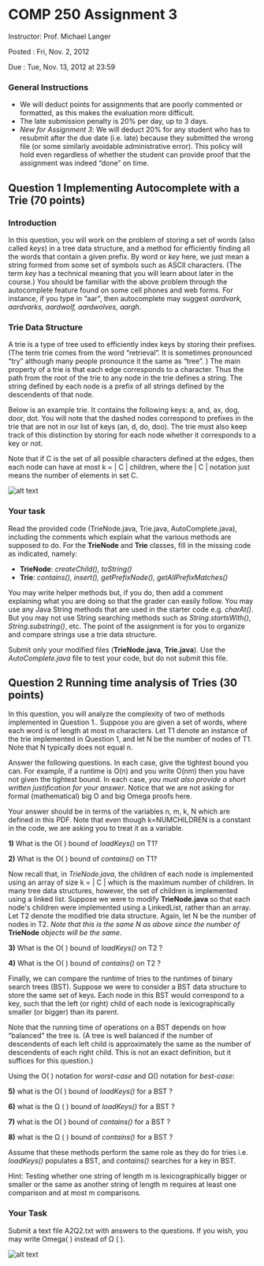# COMP 250 Assignment 3

Instructor: Prof. Michael Langer

Posted	: Fri, Nov. 2, 2012

Due	: Tue, Nov. 13, 2012 at 23:59


### General Instructions

* We will deduct points for assignments that are poorly commented or formatted, as this makes the evaluation more difficult.
* The late submission penalty is 20% per day, up to 3 days.
* *New for Assignment 3*: We will deduct 20% for any student who has to resubmit after the due date (i.e. late) because they submitted the wrong file (or some similarly avoidable administrative error). This policy will hold even regardless of whether the student can provide proof that the assignment was indeed “done” on time.


## Question 1 Implementing Autocomplete with a Trie (70 points)

### Introduction

In this question, you will work on the problem of storing a set of words (also called *keys*) in a tree data structure, and a method for efficiently finding all the words that contain a given prefix. By word or *key* here, we just mean a string formed from some set of symbols such as ASCII characters. (The term *key* has a technical meaning that you will learn about later in the course.) You should be familiar with the above problem through the autocomplete feature found on some cell phones and web forms. For instance, if you type in “aar", then autocomplete may suggest *aardvark, aardvarks, aardwolf, aardwolves, aargh*.


### Trie Data Structure

A trie is a type of tree used to efficiently index keys by storing their prefixes. (The term trie comes from the word “retrieval”. It is sometimes pronounced “try” although many people pronounce it the same as “tree”. ) The main property of a trie is that each edge corresponds to a character. Thus the path from the root of the trie to any node in the trie defines a string. The string defined by each node is a prefix of all strings defined by the descendents of that node.

Below is an example trie. It contains the following keys: a, and, ax, dog, door, dot. You will note that the dashed nodes correspond to prefixes in the trie that are not in our list of keys (an, d, do, doo). The trie must also keep track of this distinction by storing for each node whether it corresponds to a key or not.

Note that if C is the set of all possible characters defined at the edges, then each node can have
at most k = | C | children, where the | C | notation just means the number of elements in set C.

![alt text](http://i.imgur.com/WWLYo.gif "Example of Trie with the words and, ax, dog, door, dot")


### Your task

Read the provided code (TrieNode.java, Trie.java, AutoComplete.java), including the comments which explain what the various methods are supposed to do.
For the **TrieNode** and **Trie** classes, fill in the missing code as indicated, namely:

* **TrieNode**: *createChild(), toString()*
* **Trie**: *contains(), insert(), getPrefixNode(), getAllPrefixMatches()*

You may write helper methods but, if you do, then add a comment explaining what you are doing so that the grader can easily follow. You may use any Java String methods that are used in the starter code e.g. *charAt()*. But you may not use String searching methods such as *String.startsWith()*, *String.substring()*, etc. The point of the assignment is for you to organize and compare strings use a trie data structure.

Submit only your modified files (**TrieNode.java**, **Trie.java**). Use the *AutoComplete.java* file to
test your code, but do not submit this file.


## Question 2 Running time analysis of Tries (30 points)

In this question, you will analyze the complexity of two of methods implemented in Question 1.. Suppose you are given a set of words, where each word is of length at most m characters. Let T1 denote an instance of the trie implemented in Question 1, and let N be the number of nodes of T1. Note that N typically does not equal n.

Answer the following questions. In each case, give the tightest bound you can. For example, if a runtime is O(n) and you write O(nm) then you have not given the tightest bound. In each case, *you must also provide a short written justification for your answer*. Notice that we are not asking for formal (mathematical) big O and big Omega proofs here.

Your answer should be in terms of the variables n, m, k, N which are defined in this PDF. Note that even though k=NUMCHILDREN is a constant in the code, we are asking you to treat it as a variable.

**1)** What is the O( ) bound of *loadKeys()* on T1?

**2)** What is the O( ) bound of *contains()* on T1?

Now recall that, in *TrieNode.java*, the children of each node is implemented using an array of size k = | C | which is the maximum number of children. In many tree data structures, however, the set of children is implemented using a linked list. Suppose we were to modify **TrieNode.java** so that each node's children were implemented using a LinkedList, rather than an array. Let T2 denote the modified trie data structure. Again, let N be the number of nodes in T2. *Note that this is the same N as above since the number of* **TrieNode** *objects will be the same*.

**3)** What is the O( ) bound of *loadKeys()* on T2 ?

**4)** What is the O( ) bound of *contains()* on T2 ?

Finally, we can compare the runtime of tries to the runtimes of binary search trees (BST). Suppose we were to consider a BST data structure to store the same set of keys. Each node in this BST would correspond to a key, such that the left (or right) child of each node is lexicographically smaller (or bigger) than its parent.


Note that the running time of operations on a BST depends on how “balanced" the tree is. (A tree is well balanced if the number of descendents of each left child is approximately the same as the number of descendents of each right child. This is not an exact definition, but it suffices for this question.)

Using the O( ) notation for *worst-case* and Ω() notation for *best-case*:

**5)** what is the O( ) bound of *loadKeys()* for a BST ?

**6)** what is the Ω ( ) bound of *loadKeys()* for a BST ?

**7)** what is the O( ) bound of *contains()* for a BST ?

**8)** what is the Ω ( ) bound of *contains()* for a BST ?

Assume that these methods perform the same role as they do for tries i.e. *loadKeys()* populates
a BST, and *contains()* searches for a key in BST.

Hint: Testing whether one string of length m is lexicographically bigger or smaller or the same
as another string of length m requires at least one comparison and at most m comparisons.


### Your Task

Submit a text file A2Q2.txt with answers to the questions. If you wish, you may write Omega( ) instead of Ω ( ).


![alt text](https://docs.google.com/drawings/pub?id=1AQSLGJeQNIYg-FBVL_N4-ZhfrnPOHAFdHE2JqDo7df4&w=960&h=720 "Frustrated cat can't believe this is the 12th time he's clicked on an auto-linked README.md URL")
